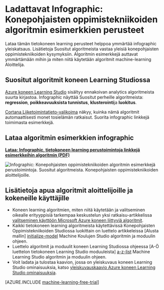 <properties
    pageTitle="Infographic: Koneen learning perusteet - algoritmin esimerkkejä | Microsoft Azure"
    description="Koneen learning perusteet helppoa ymmärtää yleiskatsaus sisältää algoritmin esimerkkejä. Ladattavat infographic kattaa useimmat konepohjaisten oppimistekniikoiden kysymyksiin."
    keywords="koneen learning perustiedot-algoritmin esimerkkejä koneen aloittelijoille, tietokoneen learning kysymyksiä, Suositut algoritmit algoritmin infographic oppiminen"
    services="machine-learning"
    documentationCenter=""
    authors="garyericson"
    manager="jhubbard"
    editor="cgronlun"/>

<tags
    ms.service="machine-learning"
    ms.workload="data-services"
    ms.tgt_pltfrm="na"
    ms.devlang="na"
    ms.topic="article"
    ms.date="08/19/2016"
    ms.author="garye" />


# <a name="downloadable-infographic-machine-learning-basics-with-algorithm-examples"></a>Ladattavat Infographic: Konepohjaisten oppimistekniikoiden algoritmin esimerkkien perusteet

Lataa tämän tietokoneen learning perusteet helppoa ymmärtää infographic yleiskatsaus. Lisätietoja Suositut algoritmeista vastaa yleisiä konepohjaisten oppimistekniikoiden kysymyksiin. Algoritmin esimerkkejä auttavat ymmärtämään mihin ja miten niitä käytetään algoritmit machine-learning Aloittelija.

## <a name="popular-algorithms-in-machine-learning-studio"></a>Suositut algoritmit koneen Learning Studiossa

[Azure koneen Learning Studio](https://studio.azureml.net/) sisältyy ennakoivan analytics algoritmeista suurta kirjastoa. Infographic näyttää Suositut perheille algoritmeista: **regression**, **poikkeavuuksista tunnistus**, **klusterointi**ja **luokitus**.

[Cortana Liiketoimintatieto-valikoima](https://gallery.cortanaintelligence.com/) näkyy, kuinka nämä algoritmit automaattisesti monet tosielämän ratkaisut. Suorita infographic linkkejä toimimasta esimerkkejä.

## <a name="download-the-infographic-with-algorithm-examples"></a>Lataa algoritmin esimerkkien infographic

**[Lataa: Infographic, tietokoneen learning perustoimintoja linkkejä esimerkkeihin algoritmin (PDF)](http://download.microsoft.com/download/0/5/A/05AE6B94-E688-403E-90A5-6035DBE9EEC5/machine-learning-basics-infographic-with-algorithm-examples.pdf)**


![Infographic: Konepohjaisten oppimistekniikoiden algoritmin esimerkkejä perustoimintoja. Suositut algoritmeista. Konepohjaisten oppimistekniikoiden aloittelijoille.](./media/machine-learning-basics-infographic-with-algorithm-examples/machine-learning-basics-infographic-with-algorithm-examples.png)

## <a name="more-help-with-algorithms-for-beginners-and-advanced-users"></a>Lisätietoja apua algoritmit aloittelijoille ja kokeneille käyttäjille

* Koneen learning algoritmien, miten niitä käytetään ja valitseminen oikealle erityyppisiä tarkempaa keskustelun yksi ratkaisu-artikkelissa [valitseminen käyttöön Microsoft Azure koneen liittyviä algoritmit](machine-learning-algorithm-choice.md).
* Kaikki tietokoneen learning algoritmeista käytettävissä Konepohjaisten Oppimistekniikoiden Studiossa luokittain on luettelo artikkeleissa [Alusta mallin] [ initialize-model] Machine Koulujen Studio algoritmin ja moduulin ohjeen.
* Luettelo algoritmit ja moduulit koneen Learning Studiossa ohjeessa [A-Ö luettelon tietokoneen Learning Studio moduuleista] [ a-z-list] Machine Learning Studio algoritmin ja moduulin ohjeen.
* Voit ladata ja tulostaa kaavion, jossa on yleiskuvaus koneen Learning Studio ominaisuuksia, katso [yleiskuvauskaavio Azure koneen Learning Studio ominaisuuksia](machine-learning-studio-overview-diagram.md).


[AZURE.INCLUDE [machine-learning-free-trial](../../includes/machine-learning-free-trial.md)]


<!-- Module References -->
[a-z-list]: https://msdn.microsoft.com/library/azure/dn906033.aspx
[initialize-model]: https://msdn.microsoft.com/library/azure/0c67013c-bfbc-428b-87f3-f552d8dd41f6/
[k-means-clustering]: https://msdn.microsoft.com/library/azure/5049a09b-bd90-4c4e-9b46-7c87e3a36810/
[one-vs-all-multiclass]: https://msdn.microsoft.com/library/azure/7191efae-b4b1-4d03-a6f8-7205f87be664/
